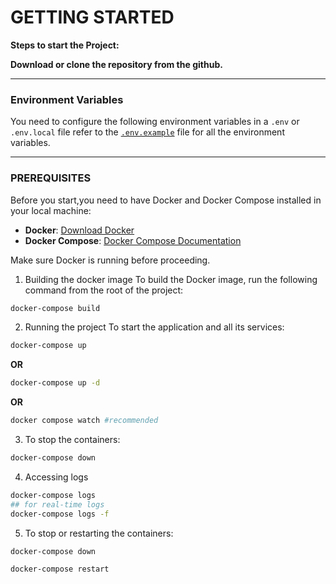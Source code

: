 # GETTING STARTED

**Steps to start the Project:**

**Download or clone the repository from the github.**

---
### Environment Variables

You need to configure the following environment variables in a `.env` or `.env.local` file refer to the [`.env.example`](.env.example) file for all the environment variables.

---
### PREREQUISITES

Before you start,you need to have Docker and Docker Compose installed in your local machine:

- **Docker**: [Download Docker](https://docs.docker.com/get-started/)
- **Docker Compose**: [Docker Compose Documentation](https://docs.docker.com/compose/gettingstarted/)

Make sure Docker is running before proceeding.

1. Building the docker image
To build the Docker image, run the following command from the root of the project:
```bash
docker-compose build
```
2. Running the project
To start the application and all its services:
```bash
docker-compose up
```
**OR**
```bash
docker-compose up -d
```
**OR**
```bash
docker compose watch #recommended
```
3. To stop the containers:
```bash
docker-compose down
```
4. Accessing logs
```bash
docker-compose logs
## for real-time logs
docker-compose logs -f
```
5. To stop or restarting the containers:
```bash
docker-compose down
```
```bash
docker-compose restart
```
